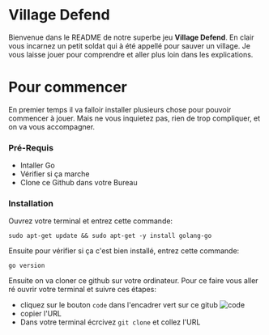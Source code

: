 # Village Defend 
Bienvenue dans le README de notre superbe jeu **Village Defend**. En clair vous incarnez un petit soldat qui à été appellé pour sauver un village. Je vous laisse jouer pour comprendre et aller plus loin dans les explications. 

# Pour commencer
En premier temps il va falloir installer plusieurs chose pour pouvoir commencer à jouer. Mais ne vous inquietez pas, rien de trop compliquer, et on va vous accompagner. 

### Pré-Requis
* Intaller Go
* Vérifier si ça marche
* Clone ce Github dans votre Bureau

### Installation
Ouvrez votre terminal et entrez cette commande:

`sudo apt-get update && sudo apt-get -y install golang-go`

Ensuite pour vérifier si ça c'est bien installé, entrez cette commande: 

`go version`

Ensuite on va cloner ce github sur votre ordinateur. Pour ce faire vous aller ré ouvrir votre terminal et suivre ces étapes: 

* cliquez sur le bouton `code` dans l'encadrer vert sur ce gitub
![code](https://docs.github.com/assets/cb-13128/images/help/repository/code-button.png)
* copier l'URL
* Dans votre terminal écrcivez `git clone` et collez l'URL
